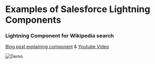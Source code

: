# Examples of Salesforce Lightning Components

### Lightning Component for Wikipedia search

[Blog post explaining component](http://www.jitendrazaa.com/blog/salesforce/lightning-component-for-wikipedia-search/) & [Youtube Video](https://www.youtube.com/watch?v=MXdVHL5cw-k)

![Demo](http://www.jitendrazaa.com/blog/wp-content/uploads/2016/01/Salesforce-Lightning-Component-for-Wikipedia-Search-624x467.png "Lightning Component for Wikipedia search")